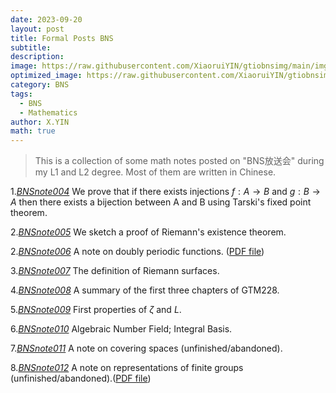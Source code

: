 ```yaml
---
date: 2023-09-20
layout: post
title: Formal Posts BNS
subtitle: 
description: 
image: https://raw.githubusercontent.com/XiaoruiYIN/gtiobnsimg/main/img/prqe.png
optimized_image: https://raw.githubusercontent.com/XiaoruiYIN/gtiobnsimg/main/img/prqe.png
category: BNS
tags:
  - BNS
  - Mathematics
author: X.YIN
math: true
---
```


> This is a collection of some math notes posted on "BNS放送会" during my L1 and L2 degree. Most of them are written in Chinese.


1.[_BNSnote004_](https://mp.weixin.qq.com/s/XzMNKvNFNoJtS-yTlSh9ew) We prove that if there exists injections $f:A\to B$ and $g:B\to A$ then there exists a bijection between A and B using Tarski's fixed point theorem.

2.[_BNSnote005_](https://mp.weixin.qq.com/s?__biz=Mzk0MzIzMzY3MQ==&mid=2247483817&idx=1&sn=804bcbd651646613cadbc4ad4e491681) We sketch a proof of Riemann's existence theorem.

2.[_BNSnote006_](https://mp.weixin.qq.com/s/tPijDuXJAsf0Xs1sMSMllA) A note on doubly periodic functions. (<a href="https://xiaoruiyin.github.io/pdff/bns006.pdf" target="_blank">PDF file</a>)

3.[_BNSnote007_](https://mp.weixin.qq.com/s/5X5KVdyg4YP7gZ_v5GDpag) The definition of Riemann surfaces.

4.[_BNSnote008_](https://mp.weixin.qq.com/s/mRHCEQjdg1W5NF02bpBtQA) A summary of the first three chapters of GTM228.

5.[_BNSnote009_](https://mp.weixin.qq.com/s/Q5u_-tBjNMcX4VwsTTZ85A) First properties of $\zeta$ and $L$.

6.[_BNSnote010_](https://mp.weixin.qq.com/s/cID9-AILAyZC5FUJes75eA) Algebraic Number Field; Integral Basis.

7.[_BNSnote011_](https://mp.weixin.qq.com/s/uQ1A0ZEnmeEPkOUxcfhGXQ) A note on covering spaces (unfinished/abandoned).

8.[_BNSnote012_](https://mp.weixin.qq.com/s/U_0C954GMb6LF8_Id5jL5A) A note on representations of finite groups (unfinished/abandoned).(<a href="https://xiaoruiyin.github.io/pdff/finite_grp_representation.pdf" target="_blank">PDF file</a>)
